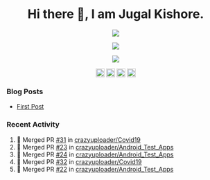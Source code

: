 <h1 align="center">Hi there 👋, I am Jugal Kishore.</h1>
<p align="center"><img src="https://komarev.com/ghpvc/?username=crazyuploader" /></p>
<p align="center"><img src="https://readme-stats.jugalkishore.me//api?username=crazyuploader" /></p>
<p align="center"><img src="https://quotes-github-readme.vercel.app/api?type=horizontal" /></p>
<p align="center">
    <a href="https://dev.to/crazyuploader" target="blank"><img align="center" src="https://cdn.jsdelivr.net/npm/simple-icons@3.0.1/icons/dev-dot-to.svg" alt="amruthpillai" height="20" width="20" /></a>
    <a href="https://twitter.com/crazyjugal" target="blank"><img align="center" src="https://cdn.jsdelivr.net/npm/simple-icons@3.0.1/icons/twitter.svg" alt="kingokings" height="20" width="20" /></a>
    <a href="https://linkedin.com/in/crazyuploader" target="blank"><img align="center" src="https://cdn.jsdelivr.net/npm/simple-icons@3.0.1/icons/linkedin.svg" alt="amruthpillai" height="20" width="20" /></a>
    <a href="https://facebook.com/profile.php?id=100051213879144" target="blank"><img align="center" src="https://cdn.jsdelivr.net/npm/simple-icons@3.0.1/icons/facebook.svg" alt="amruthpillai" height="20" width="20" /></a>
</p>

### Blog Posts
<!-- BLOG-POST-LIST:START -->
- [First Post](https://jugalkishore.me/posts/first-post/)
<!-- BLOG-POST-LIST:END -->

### Recent Activity

<!--START_SECTION:activity-->
1. 🎉 Merged PR [#31](https://github.com//crazyuploader/Covid19/pull/31) in [crazyuploader/Covid19](https://github.com//crazyuploader/Covid19)
2. 🎉 Merged PR [#23](https://github.com//crazyuploader/Android_Test_Apps/pull/23) in [crazyuploader/Android_Test_Apps](https://github.com//crazyuploader/Android_Test_Apps)
3. 🎉 Merged PR [#24](https://github.com//crazyuploader/Android_Test_Apps/pull/24) in [crazyuploader/Android_Test_Apps](https://github.com//crazyuploader/Android_Test_Apps)
4. 🎉 Merged PR [#32](https://github.com//crazyuploader/Covid19/pull/32) in [crazyuploader/Covid19](https://github.com//crazyuploader/Covid19)
5. 🎉 Merged PR [#22](https://github.com//crazyuploader/Android_Test_Apps/pull/22) in [crazyuploader/Android_Test_Apps](https://github.com//crazyuploader/Android_Test_Apps)
<!--END_SECTION:activity-->


